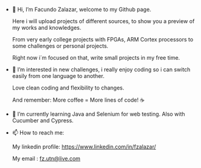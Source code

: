 - 👋 Hi, I’m Facundo Zalazar, welcome to my Github page.

	Here i will upload projects of different sources, to show you a preview of my works and knowledges. 
	
	From very early college projects with FPGAs, ARM Cortex processors to some challenges or personal projects. 
	
	Right now i´m focused on that, write small projects in my free time.

- 👀 I’m interested in new challenges, i really enjoy coding so i can switch easily from one language to another. 
	
	Love clean coding and flexibility to changes. 
	
	And remember: More coffee = More lines of code! ☕

- 🌱 I’m currently learning Java and Selenium for web testing. Also with Cucumber and Cypress.

- 📫 How to reach me: 

  My linkedin profile: https://www.linkedin.com/in/fzalazar/

  My email : fz.utn@live.com

<!---
facundo-zalazar/facundo-zalazar is a ✨ special ✨ repository because its `README.md` (this file) appears on your GitHub profile.
You can click the Preview link to take a look at your changes.
--->

